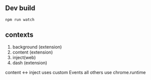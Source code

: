 

## Dev build
`npm run watch`

## contexts
1. background (extension)
2. content (extension)
3. inject(web)
4. dash (extension)

content <-> inject uses custom Events
all others use chrome.runtime
